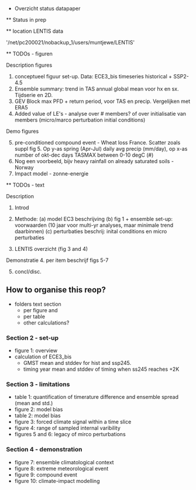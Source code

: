 * Overzicht status datapaper


** Status
	in prep

** location LENTIS data

'/net/pc200021/nobackup_1/users/muntjewe/LENTIS'


** TODOs - figuren

Description figures

1. conceptueel figuur set-up. Data: ECE3_bis timeseries historical + SSP2-4.5
2. Ensemble summary: trend in TAS annual global mean voor hx en sx. Tijdserie en 2D. 
3. GEV Block max PFD + return period, voor TAS en precip. Vergelijken met ERA5
4. Added value of LE's - analyse over # members? of over initialisatie van members (micro/marco perturbation initial conditions)

Demo figures

5. pre-conditioned compound event -  Wheat loss France. Scatter zoals suppl fig 5. Op y-as spring (Apr-Jul) daily avg precip (mm/day), op x-as number of okt-dec days TASMAX between 0-10 degC (#)
6. Nog een voorbeeld, bijv heavy rainfall on already saturated soils - Norway 
7. Impact model - zonne-energie


** TODOs - text 

Description 

1. Introd

2. Methode: (a) model EC3 beschrijving (b) fig 1 + ensemble set-up: voorwaarden (10 jaar voor multi-yr analyses, maar minimale trend daarbinnen) (c) perturbaties beschrij: inital conditions en micro perturbaties

3. LENTIS overzicht (fig 3 and 4)

Demonstratie 
4. per item beschrijf figs 5-7

5.  concl/disc.






## How to organise this reop?
- folders text section
	- per figure and 
	- per table
	- other calculations?

### Section 2 - set-up
- figure 1: overview
- calculation of ECE3_bis 
	- GMST mean and stddev for hist and ssp245.  
	- timing year mean and stddev of timing when ss245 reaches +2K

### Section 3 - limitations
- table 1: quantification of timerature difference and ensemble spread (mean and std.)
- figure 2: model bias
- table 2: model bias
- figure 3: forced climate signal within a time slice
- figure 4: range of sampled internal varibility
- figures 5 and 6: legacy of mirco perturbations

### Section 4 - demonstration
- figure 7: ensemble climatological context
- figure 8: extreme meteorological event
- figure 9: compound event
- figure 10: climate-impact modelling
